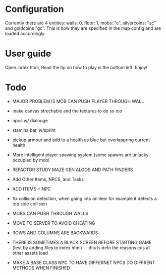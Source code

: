 # Configuration

Currently there are 4 entities: walls: 0, floor: 1, mobs: "e", silvercoins: "sc" and goldcoins "gc". This is how they are specified in the map config and are loaded accordingly.

# User guide

Open index.html,
Read the tip on how to play is the bottom left.
Enjoy!

# Todo

- MAJOR PROBLEM IS MOB CAN PUSH PLAYER THROUGH WALL

- make canvas strechable and the textures to do so too
- npcs w/ dialouge
- stamina bar, w/sprint 
- pickup armour and add to a health as blue but overlappring current health
- More intelligent player spawing system (some spawns are unlucky occupied by mob)
- REFACTOR STUDY MAZE GEN ALGOS AND PATH FINDERS
- Add Other Items, NPCS, and Tasks
- ADD ITEMS + NPC

- fix collision detection, when going into an item for example it detects a top side collision 

- MOBS CAN PUSH THROUGH WALLS
- MOVE TO SERVER TO AVOID CHEATING


- ROWS AND COLUMNS ARE BACKWARDS
- THERE IS SOMETIMES A BLACK SCREEN BEFORE STARTING GAME (test by adding files to index.html) -- this is defo the reasons cus all other assets load
- MAKE A BASE CLASS NPC TO HAVE DIFFERNET NPCS DO DIFFRENT METHODS WHEN FINISHED